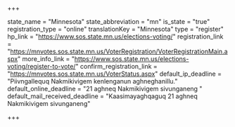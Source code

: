 +++

state_name = "Minnesota"
state_abbreviation = "mn"
is_state = "true"
registration_type = "online"
translationKey = "Minnesota"
type = "register"
hp_link = "https://www.sos.state.mn.us/elections-voting/"
registration_link = "https://mnvotes.sos.state.mn.us/VoterRegistration/VoterRegistrationMain.aspx"
more_info_link = "https://www.sos.state.mn.us/elections-voting/register-to-vote/"
confirm_registration_link = "https://mnvotes.sos.state.mn.us/VoterStatus.aspx"
default_ip_deadline = "Piivngallequq Nakmikivigem kenlenganun aghneghanillu."
default_online_deadline = "21 aghneq Nakmikivigem sivunganeng "
default_mail_received_deadline = "Kaasimayaghqaguq 21 aghneq Nakmikivigem sivunganeng"

+++